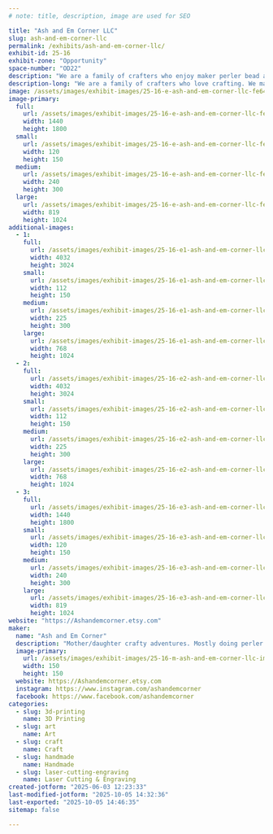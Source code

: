 ```yaml
---
# note: title, description, image are used for SEO

title: "Ash and Em Corner LLC"
slug: ash-and-em-corner-llc
permalink: /exhibits/ash-and-em-corner-llc/
exhibit-id: 25-16
exhibit-zone: "Opportunity"
space-number: "OD22"
description: "We are a family of crafters who enjoy maker perler bead art, 3d printing and engraving pieces."
description-long: "We are a family of crafters who love crafting. We make pixel art with perle beads, 3d printing designs and engraving coaster and other things with our laser engraver."
image: /assets/images/exhibit-images/25-16-e-ash-and-em-corner-llc-fe6447e9-6e1b-4c03-a83c-8ce5384eb23b-43-22-240x300.jpeg
image-primary: 
  full:
    url: /assets/images/exhibit-images/25-16-e-ash-and-em-corner-llc-fe6447e9-6e1b-4c03-a83c-8ce5384eb23b-43-22-full.jpeg
    width: 1440
    height: 1800
  small:
    url: /assets/images/exhibit-images/25-16-e-ash-and-em-corner-llc-fe6447e9-6e1b-4c03-a83c-8ce5384eb23b-43-22-120x150.jpeg
    width: 120
    height: 150
  medium:
    url: /assets/images/exhibit-images/25-16-e-ash-and-em-corner-llc-fe6447e9-6e1b-4c03-a83c-8ce5384eb23b-43-22-240x300.jpeg
    width: 240
    height: 300
  large:
    url: /assets/images/exhibit-images/25-16-e-ash-and-em-corner-llc-fe6447e9-6e1b-4c03-a83c-8ce5384eb23b-43-22-819x1024.jpeg
    width: 819
    height: 1024
additional-images: 
  - 1:
    full:
      url: /assets/images/exhibit-images/25-16-e1-ash-and-em-corner-llc-img-7415-full.jpeg
      width: 4032
      height: 3024
    small:
      url: /assets/images/exhibit-images/25-16-e1-ash-and-em-corner-llc-img-7415-112x150.jpeg
      width: 112
      height: 150
    medium:
      url: /assets/images/exhibit-images/25-16-e1-ash-and-em-corner-llc-img-7415-225x300.jpeg
      width: 225
      height: 300
    large:
      url: /assets/images/exhibit-images/25-16-e1-ash-and-em-corner-llc-img-7415-768x1024.jpeg
      width: 768
      height: 1024
  - 2:
    full:
      url: /assets/images/exhibit-images/25-16-e2-ash-and-em-corner-llc-img-7415-7604-full.jpeg
      width: 4032
      height: 3024
    small:
      url: /assets/images/exhibit-images/25-16-e2-ash-and-em-corner-llc-img-7415-7604-112x150.jpeg
      width: 112
      height: 150
    medium:
      url: /assets/images/exhibit-images/25-16-e2-ash-and-em-corner-llc-img-7415-7604-225x300.jpeg
      width: 225
      height: 300
    large:
      url: /assets/images/exhibit-images/25-16-e2-ash-and-em-corner-llc-img-7415-7604-768x1024.jpeg
      width: 768
      height: 1024
  - 3:
    full:
      url: /assets/images/exhibit-images/25-16-e3-ash-and-em-corner-llc-6730970e-2029-45b7-9860-8343b25ae26d-full.jpeg
      width: 1440
      height: 1800
    small:
      url: /assets/images/exhibit-images/25-16-e3-ash-and-em-corner-llc-6730970e-2029-45b7-9860-8343b25ae26d-120x150.jpeg
      width: 120
      height: 150
    medium:
      url: /assets/images/exhibit-images/25-16-e3-ash-and-em-corner-llc-6730970e-2029-45b7-9860-8343b25ae26d-240x300.jpeg
      width: 240
      height: 300
    large:
      url: /assets/images/exhibit-images/25-16-e3-ash-and-em-corner-llc-6730970e-2029-45b7-9860-8343b25ae26d-819x1024.jpeg
      width: 819
      height: 1024
website: "https://Ashandemcorner.etsy.com"
maker: 
  name: "Ash and Em Corner"
  description: "Mother/daughter crafty adventures. Mostly doing perler art"
  image-primary:
    url: /assets/images/exhibit-images/25-16-m-ash-and-em-corner-llc-img-7391-150x150.png
    width: 150
    height: 150
  website: https://Ashandemcorner.etsy.com
  instagram: https://www.instagram.com/ashandemcorner
  facebook: https://www.facebook.com/ashandemcorner
categories: 
  - slug: 3d-printing
    name: 3D Printing
  - slug: art
    name: Art
  - slug: craft
    name: Craft
  - slug: handmade
    name: Handmade
  - slug: laser-cutting-engraving
    name: Laser Cutting & Engraving
created-jotform: "2025-06-03 12:23:33"
last-modified-jotform: "2025-10-05 14:32:36"
last-exported: "2025-10-05 14:46:35"
sitemap: false

---
```

